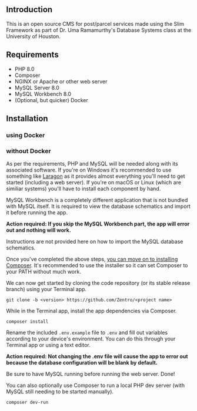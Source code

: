 ## Introduction

This is an open source CMS for post/parcel services made using the Slim Framework as part of Dr. Uma Ramamurthy's Database Systems class at the University of Houston.

## Requirements

* PHP 8.0
* Composer
* NGINX or Apache or other web server
* MySQL Server 8.0
* MySQL Workbench 8.0
* (Optional, but quicker) Docker

## Installation

### using Docker

### without Docker

As per the requirements, PHP and MySQL will be needed along with its associated software. If you're on Windows it's recommended to use something like [Laragon](https://laragon.org) as it provides almost everything you'll need to get started (including a web server). If you're on macOS or Linux (which are similiar systems) you'll have to install each component by hand.

MySQL Workbench is a completely different application that is not bundled with MySQL itself. It is required to view the database schematics and import it before running the app.

**Action required: If you skip the MySQL Workbench part, the app will error out and nothing will work.**

Instructions are not provided here on how to import the MySQL database schematics.

Once you've completed the above steps, [you can move on to installing Composer](https://getcomposer.org/download/). It's recommended to use the installer so it can set Composer to your PATH without much work.

We can now get started by cloning the code repository (or its stable release branch) using your Terminal app.

```
git clone -b <version> https://github.com/Zentro/<project name>
```

While in the Terminal app, install the app dependencies via Composer.
```
composer install
```

Rename the included `.env.example` file to `.env` and fill out variables according to your device's environment. You can do this through your Terminal app or using a text editor.

**Action required: Not changing the .env file will cause the app to error out because the database configuration will be blank by default.**

Be sure to have MySQL running before running the web server. Done!

You can also optionally use Composer to run a local PHP dev server (with MySQL still needing to be started manually).
```
composer dev-run
```